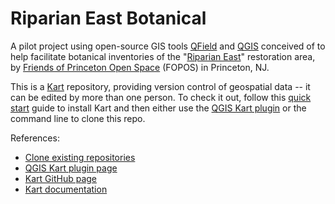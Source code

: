 # Riparian East Botanical

A pilot project using open-source GIS tools [QField](https://qfield.org/) and [QGIS](https://qgis.org/) conceived of to help facilitate botanical inventories of the "[Riparian East](https://www.fopos.org/riparian-restoration-project)" restoration area, by [Friends of Princeton Open Space](https://www.fopos.org/) (FOPOS) in Princeton, NJ.

This is a [Kart](https://kartproject.org/) repository, providing version control of geospatial data -- it can be edited by more than one person. To check it out, follow this [quick start](https://docs.kartproject.org/en/latest/pages/quick_guide.html#quick-guide) guide to install Kart and then either use the [QGIS Kart plugin](https://plugins.qgis.org/plugins/kart/) or the command line to clone this repo. 

References:
- [Clone existing repositories](https://docs.kartproject.org/en/latest/pages/commands/kart_clone.html#clone-existing-repositories)
- [QGIS Kart plugin page](https://plugins.qgis.org/plugins/kart/)
- [Kart GitHub page](https://github.com/koordinates/kart)
- [Kart documentation](https://docs.kartproject.org/en/latest/)

